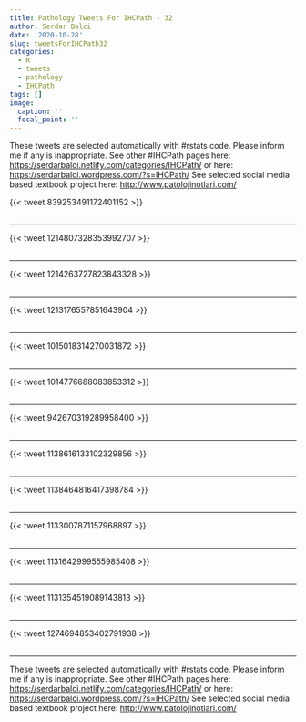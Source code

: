 ```yaml
---
title: Pathology Tweets For IHCPath - 32
author: Serdar Balci
date: '2020-10-28'
slug: tweetsForIHCPath32
categories:
  - R
  - tweets
  - pathology
  - IHCPath
tags: []
image:
  caption: ''
  focal_point: ''
---
```



These tweets are selected automatically with #rstats code. Please inform me if any is inappropriate.
See other #IHCPath pages here: https://serdarbalci.netlify.com/categories/IHCPath/  or here: https://serdarbalci.wordpress.com/?s=IHCPath/ 
See selected social media based textbook project here: http://www.patolojinotlari.com/

{{< tweet 839253491172401152 >}}
<br>
<br>
<hr>
{{< tweet 1214807328353992707 >}}
<br>
<br>
<hr>
{{< tweet 1214263727823843328 >}}
<br>
<br>
<hr>
{{< tweet 1213176557851643904 >}}
<br>
<br>
<hr>
{{< tweet 1015018314270031872 >}}
<br>
<br>
<hr>
{{< tweet 1014776688083853312 >}}
<br>
<br>
<hr>
{{< tweet 942670319289958400 >}}
<br>
<br>
<hr>
{{< tweet 1138616133102329856 >}}
<br>
<br>
<hr>
{{< tweet 1138464816417398784 >}}
<br>
<br>
<hr>
{{< tweet 1133007871157968897 >}}
<br>
<br>
<hr>
{{< tweet 1131642999555985408 >}}
<br>
<br>
<hr>
{{< tweet 1131354519089143813 >}}
<br>
<br>
<hr>
{{< tweet 1274694853402791938 >}}
<br>
<br>
<hr>


These tweets are selected automatically with #rstats code. Please inform me if any is inappropriate.
See other #IHCPath pages here: https://serdarbalci.netlify.com/categories/IHCPath/  or here: https://serdarbalci.wordpress.com/?s=IHCPath/ 
See selected social media based textbook project here: http://www.patolojinotlari.com/

